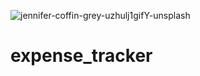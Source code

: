 ![jennifer-coffin-grey-uzhulj1gifY-unsplash](https://user-images.githubusercontent.com/83687087/226184654-41625c8e-0eeb-4778-af91-7f67a5baba44.jpg)
# expense_tracker
